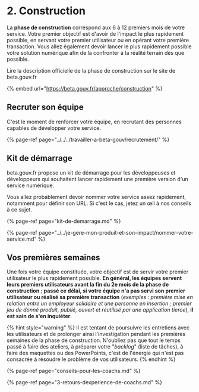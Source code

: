 # 2. Construction

La **phase de construction** correspond aux 6 à 12 premiers mois de votre service. Votre premier objectif est d'avoir de l'impact le plus rapidement possible, en servant votre premier utilisateur ou en opérant votre première transaction. Vous allez également devoir lancer le plus rapidement possible votre solution numérique afin de la confronter à la réalité terrain dès que possible.

Lire la description officielle de la phase de construction sur le site de beta.gouv.fr ️

{% embed url="https://beta.gouv.fr/approche/construction" %}

## Recruter son équipe <a id="recruter-son-equipe"></a>

C'est le moment de renforcer votre équipe, en recrutant des personnes capables de développer votre service.

{% page-ref page="../../../travailler-a-beta-gouv/recrutement/" %}

## Kit de démarrage <a id="kit-de-demarrage"></a>

beta.gouv.fr propose un kit de démarrage pour les développeuses et développeurs qui souhaitent lancer rapidement une première version d'un service numérique.

Vous allez probablement devoir nommer votre service assez rapidement, notamment pour définir son URL. Si c'est le cas, jetez un œil à nos conseils à ce sujet.

{% page-ref page="kit-de-demarrage.md" %}

{% page-ref page="../../je-gere-mon-produit-et-son-impact/nommer-votre-service.md" %}



## Vos premières semaines <a id="vos-premieres-semaines"></a>

Une fois votre équipe constituée, votre objectif est de servir votre premier utilisateur le plus rapidement possible. **En général, les équipes servent leurs premiers utilisateurs avant la fin du 2e mois de la phase de construction** ; **passé ce délai, si votre équipe n'a pas servi son premier utilisateur ou réalisé sa première transaction** \(_exemples : première mise en relation entre un employeur solidaire et une personne en insertion ; premier jeu de donné produit, publié, ouvert et réutilisé par une application tierce_\), **il est sain de s'en inquiéter**.

{% hint style="warning" %}
Il est tentant de poursuivre les entretiens avec les utilisateurs et de prolonger ainsi l'investigation pendant les premières semaines de la phase de construction. N'oubliez pas que tout le temps passé à faire des ateliers, à préparer votre "_backlog_" \(liste de tâches\), à faire des maquettes ou des PowerPoints, c'est de l'énergie qui n'est pas consacrée à résoudre le problème de vos utilisateurs.
{% endhint %}

{% page-ref page="conseils-pour-les-coachs.md" %}

{% page-ref page="3-retours-dexperience-de-coachs.md" %}



